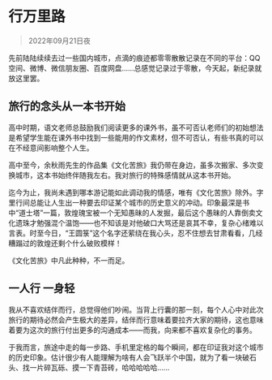 # 行万里路

> 2022年09月21日夜

先前陆陆续续去过一些国内城市，点滴的痕迹都零零散散记录在不同的平台：QQ空间、微博、微信朋友圈、百度网盘……总感觉记录过于零散，今天起，新纪录就放这里罢。

## 旅行的念头从一本书开始

高中时期，语文老师总鼓励我们阅读更多的课外书，虽不可否认老师们的初始想法是希望学生能在课外书中找到一些能用的作文素材，但不可否认，有些书真的可以在不经意间影响整个人生。

高中至今，余秋雨先生的作品集《文化苦旅》我仍带在身边，虽多次搬家、多次变换城市，这本书始终伴随我左右。我对旅行的特殊感情就从这本书开始。

迄今为止，我尚未遇到哪本游记能如此调动我的情感，唯有《文化苦旅》除外。字里行间总能让人生出一种要去印证某个城市的历史意义的冲动。印象最深是书中“道士塔”一篇，敦煌瑰宝被一个无知愚昧的人发掘，最后这个愚昧的人靠倒卖文化遗珠才勉强混个温饱——也不知该是对他破口大骂还是哀其不幸，复杂心绪难以言表。时至今日，“王圆箓”这个名字还萦绕在我心头，忍不住想去甘肃看看，几经糟蹋过的敦煌还剩个什么破败模样！

《文化苦旅》中凡此种种，不一而足。

## 一人行 一身轻

我从不喜欢结伴而行，总觉得他们吵闹。当背上行囊的那一刻，每个人心中对此次旅行的期待必然会产生极大的差异，结伴而行意味着要拉齐大家的期待，这也意味着要为这次的旅行付出更多的沟通成本——而我，向来都不喜欢复杂化的事务。

于我而言，旅途中走的每一步路、手机里定格的每个瞬间，都在印证我对这个城市的历史印象。估计很少有人能理解为啥有人会飞跃半个中国，就为了看一块破石头、找一片碎瓦砾、摸一下青苔砖，哈哈哈哈哈……
